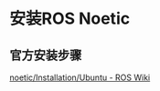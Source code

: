 # 安装ROS Noetic

## 官方安装步骤

[noetic/Installation/Ubuntu - ROS Wiki](https://wiki.ros.org/noetic/Installation/Ubuntu)